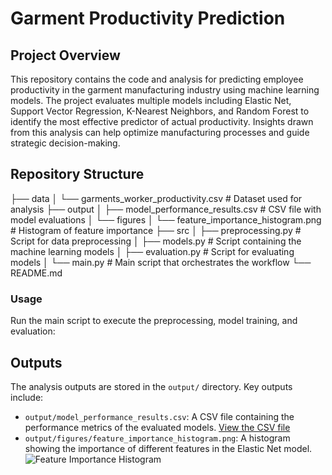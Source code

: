 # Garment Productivity Prediction

## Project Overview
This repository contains the code and analysis for predicting employee productivity in the garment manufacturing industry using machine learning models. The project evaluates multiple models including Elastic Net, Support Vector Regression, K-Nearest Neighbors, and Random Forest to identify the most effective predictor of actual productivity. Insights drawn from this analysis can help optimize manufacturing processes and guide strategic decision-making.

## Repository Structure
├── data
│ └── garments_worker_productivity.csv # Dataset used for analysis
├── output
│ ├── model_performance_results.csv # CSV file with model evaluations
│ └── figures
│ └── feature_importance_histogram.png # Histogram of feature importance
├── src
│ ├── preprocessing.py # Script for data preprocessing
│ ├── models.py # Script containing the machine learning models
│ ├── evaluation.py # Script for evaluating models
│ └── main.py # Main script that orchestrates the workflow
└── README.md


### Usage
Run the main script to execute the preprocessing, model training, and evaluation:


## Outputs
The analysis outputs are stored in the `output/` directory. Key outputs include:
- `output/model_performance_results.csv`: A CSV file containing the performance metrics of the evaluated models. [View the CSV file](output/model_performance_results.csv)
- `output/figures/feature_importance_histogram.png`: A histogram showing the importance of different features in the Elastic Net model. ![Feature Importance Histogram](output/figures/feature_importance_histogram.png)
